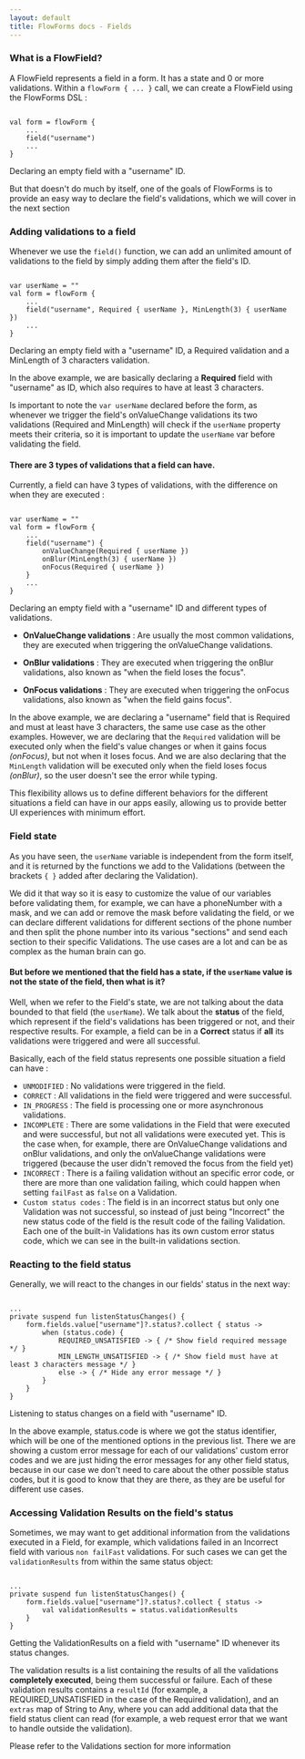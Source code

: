 ```yaml
---
layout: default
title: FlowForms docs - Fields
---
```


### What is a FlowField?

A FlowField represents a field in a form. It has a state and 0 or more validations. 
Within a `flowForm { ... }` call, we can create a FlowField using the FlowForms DSL :

<pre><code class="kotlin">
val form = flowForm {
    ...
    field("username")
    ...
}
</code></pre>
<p class="comment">Declaring an empty field with a "username" ID. </p>

But that doesn't do much by itself, one of the goals of FlowForms is to provide an easy way to declare the field's validations, which we will cover in the next section

### Adding validations to a field

Whenever we use the `field()` function, we can add an unlimited amount of validations to the field by simply adding them after the field's ID.

<pre><code class="kotlin">
var userName = ""
val form = flowForm {
    ...
    field("username", Required { userName }, MinLength(3) { userName })
    ...
}
</code></pre>
<p class="comment">Declaring an empty field with a "username" ID, a Required validation and a MinLength of 3 characters validation. </p>

In the above example, we are basically declaring a **Required** field with "username" as ID, which also requires to have at least 3 characters. 

Is important to note the `var userName` declared before the form, as whenever we trigger the field's onValueChange validations its two validations (Required and MinLength) will check if the `userName` property meets their criteria, so it is important to update the `userName` var before validating the field.

#### There are 3 types of validations that a field can have.

Currently, a field can have 3 types of validations, with the difference on when they are executed :
<pre><code class="kotlin">
var userName = ""
val form = flowForm {
    ...
    field("username") {
        onValueChange(Required { userName })
        onBlur(MinLength(3) { userName })
        onFocus(Required { userName })
    }
    ...
}
</code></pre>
<p class="comment">Declaring an empty field with a "username" ID and different types of validations. </p>

* **OnValueChange validations** : Are usually the most common validations, they are executed when triggering the onValueChange validations.

* **OnBlur validations** : They are executed when triggering the onBlur validations, also known as "when the field loses the focus".

* **OnFocus validations** : They are executed when triggering the onFocus validations, also known as "when the field gains focus".

In the above example, we are declaring a "username" field that is Required and must at least have 3 characters, the same use case as the other examples. However, we are declaring that the `Required` validation will be executed only when the field's value changes or when it gains focus _(onFocus)_, but not when it loses focus. And we are also declaring that the `MinLength` validation will be executed only when the field loses focus _(onBlur)_, so the user doesn't see the error while typing.

This flexibility allows us to define different behaviors for the different situations a field can have in our apps easily, allowing us to provide better UI experiences with minimum effort.


### Field state

As you have seen, the `userName` variable is independent from the form itself, and it is returned by the functions we add to the Validations (between the brackets `{ }` added after declaring the Validation). 

We did it that way so it is easy to customize the value of our variables before validating them, for example, we can have a phoneNumber with a mask, and we can add or remove the mask before validating the field, or we can declare different validations for different sections of the phone number and then split the phone number into its various "sections" and send each section to their specific Validations. The use cases are a lot and can be as complex as the human brain can go.

#### But before we mentioned that the field has a state, if the `userName` value is not the state of the field, then what is it?

Well, when we refer to the Field's state, we are not talking about the data bounded to that field (the `userName`). We talk about the **status** of the field, which represent if the field's validations has been triggered or not, and their respective results. For example, a field can be in a **Correct** status if **all** its validations were triggered and were all successful.

Basically, each of the field status represents one possible situation a field can have : 
* `UNMODIFIED` : No validations were triggered in the field.
* `CORRECT` : All validations in the field were triggered and were successful.
* `IN_PROGRESS` : The field is processing one or more asynchronous validations.
* `INCOMPLETE` : There are some validations in the Field that were executed and were successful, but not all validations were executed yet. This is the case when, for example, there are OnValueChange validations and onBlur validations, and only the onValueChange validations were triggered (because the user didn't removed the focus from the field yet)
* `INCORRECT` : There is a failing validation without an specific error code, or there are more than one validation failing, which could happen when setting `failFast` as `false` on a Validation.
* `Custom status codes` : The field is in an incorrect status but only one Validation was not successful, so instead of just being "Incorrect" the new status code of the field is the result code of the failing Validation. Each one of the built-in Validations has its own custom error status code, which we can see in the built-in validations section.
<!-- TODO : link to Built-in validations section -->

### Reacting to the field status

Generally, we will react to the changes in our fields' status in the next way:

<pre><code class="kotlin">
...
private suspend fun listenStatusChanges() {
    form.fields.value["username"]?.status?.collect { status ->
        when (status.code) {
            REQUIRED_UNSATISFIED -> { /* Show field required message */ }
            MIN_LENGTH_UNSATISFIED -> { /* Show field must have at least 3 characters message */ }
            else -> { /* Hide any error message */ }
        }
    }
}
</code></pre>
<p class="comment">Listening to status changes on a field with "username" ID.</p>

In the above example, status.code is where we got the status identifier, which will be one of the mentioned options in the previous list. 
There we are showing a custom error message for each of our validations' custom error codes and we are just hiding the error messages for any other field status, because in our case we don't need to care about the other possible status codes, but it is good to know that they are there, as they are be useful for different use cases.

### Accessing Validation Results on the field's status

Sometimes, we may want to get additional information from the validations executed in a Field, for example, which validations failed in an Incorrect field with various `non failFast` validations. For such cases we can get the `validationResults` from within the same status object:

<pre><code class="kotlin">
...
private suspend fun listenStatusChanges() {
    form.fields.value["username"]?.status?.collect { status ->
        val validationResults = status.validationResults
    }
}
</code></pre>
<p class="comment">Getting the ValidationResults on a field with "username" ID whenever its status changes.</p>

The validation results is a list containing the results of all the validations **completely executed**, being them successful or failure.
Each of these validation results contains a `resultId` (for example, a REQUIRED_UNSATISFIED in the case of the Required validation), and an `extras` map of String to Any, where you can add additional data that the field status client can read (for example, a web request error that we want to handle outside the validation).

Please refer to the Validations section for more information
<!-- TODO : link to Validation section -->